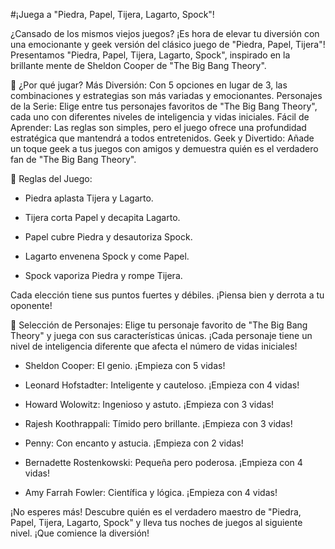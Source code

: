 #¡Juega a "Piedra, Papel, Tijera, Lagarto, Spock"!

¿Cansado de los mismos viejos juegos? ¡Es hora de elevar tu diversión con una emocionante y geek versión del clásico juego de "Piedra, Papel, Tijera"! Presentamos "Piedra, Papel, Tijera, Lagarto, Spock", inspirado en la brillante mente de Sheldon Cooper de "The Big Bang Theory".

🚀 ¿Por qué jugar?
Más Diversión: Con 5 opciones en lugar de 3, las combinaciones y estrategias son más variadas y emocionantes.
Personajes de la Serie: Elige entre tus personajes favoritos de "The Big Bang Theory", cada uno con diferentes niveles de inteligencia y vidas iniciales.
Fácil de Aprender: Las reglas son simples, pero el juego ofrece una profundidad estratégica que mantendrá a todos entretenidos.
Geek y Divertido: Añade un toque geek a tus juegos con amigos y demuestra quién es el verdadero fan de "The Big Bang Theory".

🌟 Reglas del Juego:
- Piedra aplasta Tijera y Lagarto.
  
- Tijera corta Papel y decapita Lagarto.
  
- Papel cubre Piedra y desautoriza Spock.
  
- Lagarto envenena Spock y come Papel.
  
- Spock vaporiza Piedra y rompe Tijera.

Cada elección tiene sus puntos fuertes y débiles. ¡Piensa bien y derrota a tu oponente!

👥 Selección de Personajes:
Elige tu personaje favorito de "The Big Bang Theory" y juega con sus características únicas. ¡Cada personaje tiene un nivel de inteligencia diferente que afecta el número de vidas iniciales!

- Sheldon Cooper: El genio. ¡Empieza con 5 vidas!

- Leonard Hofstadter: Inteligente y cauteloso. ¡Empieza con 4 vidas!

- Howard Wolowitz: Ingenioso y astuto. ¡Empieza con 3 vidas!

- Rajesh Koothrappali: Tímido pero brillante. ¡Empieza con 3 vidas!

- Penny: Con encanto y astucia. ¡Empieza con 2 vidas!

- Bernadette Rostenkowski: Pequeña pero poderosa. ¡Empieza con 4 vidas!

- Amy Farrah Fowler: Científica y lógica. ¡Empieza con 4 vidas!


¡No esperes más! Descubre quién es el verdadero maestro de "Piedra, Papel, Tijera, Lagarto, Spock" y lleva tus noches de juegos al siguiente nivel. ¡Que comience la diversión!

